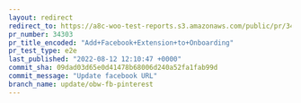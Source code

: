 ```yaml
---
layout: redirect
redirect_to: https://a8c-woo-test-reports.s3.amazonaws.com/public/pr/34303/e2e/index.html
pr_number: 34303
pr_title_encoded: "Add+Facebook+Extension+to+Onboarding"
pr_test_type: e2e
last_published: "2022-08-12 12:10:47 +0000"
commit_sha: 09dad03d65e0d41478b68006d240a52fa1fab99d
commit_message: "Update facebook URL"
branch_name: update/obw-fb-pinterest
---
```

